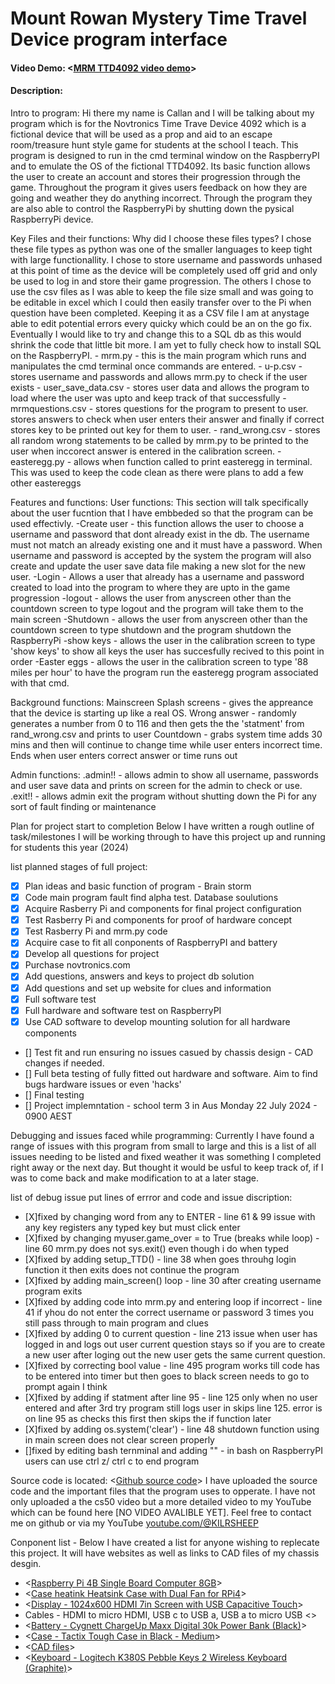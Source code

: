 # Mount Rowan Mystery Time Travel Device program interface
#### Video Demo:  <[MRM TTD4092 video demo](https://www.youtube.com/watch?v=y2Y22vVYpBw&ab_channel=KILRSHEEP)>
#### Description:
Intro to program:
Hi there my name is Callan and I will be talking about my program which is for the Novtronics Time Trave Device 4092 which is a fictional device that will be used as a prop and aid to an escape room/treasure hunt style game for students at the school I teach.
This program is designed to run in the cmd terminal window on the RaspberryPI and to emulate the OS of the fictional TTD4092. Its basic function allows the user to create an account and stores their progression through the game. Throughout the program it gives users feedback on how they are going and weather they do anything incorrect. Through the program they are also able to control the RaspberryPi by shutting down the pysical RaspberryPi device.

Key Files and their functions:
Why did I choose these files types? I chose these file types as python was one of the smaller languages to keep tight with large functionallity. I chose to store username and passwords unhased at this point of time as the device will be completely used off grid and only be used to log in and store their game progression. The others I chose to use the csv files as I was able to keep the file size small and was going to be editable in excel which I could then easily transfer over to the Pi when question have been completed. Keeping it as a CSV file I am at anystage able to edit potential errors every quicky which could be an on the go fix.
Eventually I would like to try and change this to a SQL db as this would shrink the code that little bit more. I am yet to fully check how to install SQL on the RaspberryPI.
    - mrm.py - this is the main program which runs and manipulates the cmd terminal once commands are entered.
    - u-p.csv - stores username and passwords and allows mrm.py to check if the user exists
    - user_save_data.csv - stores user data and allows the program to load where the user was upto and keep track of that successfully
    - mrmquestions.csv - stores questions for the program to present to user. stores answers to check when user enters their answer and finally if correct stores key to be printed out key for them to user.
    - rand_wrong.csv - stores all random wrong statements to be called by mrm.py to be printed to the user when inccorect answer is entered in the calibration screen.
    - easteregg.py - allows when function called to print easteregg in terminal. This was used to keep the code clean as there were plans to add a few other eastereggs

Features and functions:
User functions: This section will talk specifically about the user fucntion that I have embbeded so that the program can be used effectivly.
    -Create user - this function allows the user to choose a username and password that dont already exist in the db. The username must not match an already existing one and it must have a  password. When username and password is accepted by the system the program will also create and update the user save data file making a new slot for the new user.
    -Login - Allows a user that already has a username and password created to load into the program to where they are upto in the game progression
    -logout - allows the user from anyscreen other than the countdown screen to type logout and the program will take them to the main screen
    -Shutdown - allows the user from anyscreen other than the countdown screen to type shutdown and the program shutdown the RaspberryPi
    -show keys - allows the user in the calibration screen to type 'show keys' to show all keys the user has succesfully recived to this point in order
    -Easter eggs - allows the user in the calibration screen to type '88 miles per hour' to have the program run the easteregg program associated with that cmd.

Background functions:
Mainscreen
Splash screens - gives the appreance that the device is starting up like a real OS.
Wrong answer - randomly generates a number from 0 to 116 and then gets the the 'statment' from rand_wrong.csv and prints to user
Countdown - grabs system time adds 30 mins and then will continue to change time while user enters incorrect time. Ends when user enters correct answer or time runs out

Admin functions:
.admin!! - allows admin to show all username, passwords and user save data and prints on screen for the admin to check or use.
.exit!! - allows admin exit the program without shutting down the Pi for any sort of fault finding or maintenance

Plan for project start to completion
Below I have written a rough outline of task/milestones I will be working through to have this project up and running for students this year (2024)

list planned stages of full project:
- [x] Plan ideas and basic function of program - Brain storm
- [X] Code main program fault find alpha test. Database soulutions
- [X] Acquire Rasberry Pi and components for final project configuration
- [X] Test Rasberry Pi and components for proof of hardware concept
- [X] Test Rasberry Pi and mrm.py code
- [X] Acquire case to fit all conponents of RaspberryPI and battery
- [X] Develop all questions for project
- [X] Purchase novtronics.com
- [X] Add questions, answers and keys to project db solution
- [X] Add questions and set up website for clues and information
- [X] Full software test
- [X] Full hardware and software test on RaspberryPI
- [X] Use CAD software to develop mounting solution for all hardware components
- [] Test fit and run ensuring no issues casued by chassis design - CAD changes if needed.
- [] Full beta testing of fully fitted out hardware and software. Aim to find bugs hardware issues or even 'hacks'
- [] Final testing
- [] Project implemntation - school term 3 in Aus Monday 22 July 2024 - 0900 AEST

Debugging and issues faced while programming:
Currently I have found a range of issues with this program from small to large and this is a list of all issues needing to be listed and fixed weather it was something I completed right away or the next day. But thought it would be usful to keep track of, if I was to come back and make modification to at a later stage.

list of debug issue put lines of errror and code and issue discription:
- [X]fixed by changing word from any to ENTER - line 61 & 99 issue with any key registers any typed key but must click enter
- [X]fixed by changing myuser.game_over = to True (breaks while loop) - line 60 mrm.py does not sys.exit() even though i do when typed
- [X]fixed by adding setup_TTD() - line 38 when goes throuhg login function it then exits does not continue the program
- [X]fixed by adding main_screen() loop - line 30 after creating username program exits
- [X]fixed by adding code into mrm.py and entering loop if incorrect - line 41 if yhou do not enter the correct username or password 3 times you still pass through to main program and clues
- [X]fixed by adding 0 to current question - line 213 issue when user has logged in and logs out user current question stays so if you are to create a new user after loging out the new user gets the same current question.
- [X]fixed by correcting bool value - line 495 program works till code has to be entered into timer but then goes to black screen needs to go to prompt again I think
- [X]fixed by adding if statment after line 95 - line 125 only when no user entered and after 3rd try program still logs user in skips line 125. error is on line 95 as checks this first then skips the if function later
- [X]fixed by adding os.system('clear') - line 48 shutdown function using in main screen does not clear screen properly
- []fixed by editing bash ternminal and adding "" - in bash on RaspberryPI users can use ctrl z/ ctrl c to end program


Source code is located: <[Github source code](https://github.com/cnovinec/mrm)>
I have uploaded the source code and the important files that the program uses to opperate. I have not only uploaded a the cs50 video but a more detailed video to my YouTube which can be found here [NO VIDEO AVALIBLE YET]. Feel free to contact me on github or via my YouTube <youtube.com/@KILRSHEEP>

Conponent list - Below I have created a list for anyone wishing to replecate this project. It will have websites as well as links to CAD files of my chassis desgin.
- <[Raspberry Pi 4B Single Board Computer 8GB](https://www.jaycar.com.au/raspberry-pi-4b-single-board-computer-8gb/p/XC9104?pos=3&queryId=24a1c2c3684f4caf360c14185bba2180&sort=relevance&searchText=Raspberry%20Pi%204B)>
- <[Case heatink Heatsink Case with Dual Fan for RPi4](https://www.jaycar.com.au/heatsink-case-with-dual-fan-for-rpi4/p/XC9112?pos=6&queryId=8662e3467dc9c968a3db10f6ab7170ce&sort=relevance&searchText=Raspberry%20pi%20case)>
-  <[Display - 1024x600 HDMI 7in Screen with USB Capacitive Touch](https://www.jaycar.com.au/1024x600-hdmi-7in-screen-with-usb-capacitive-touch/p/XC9026)>
- Cables - HDMI to micro HDMI, USB c to USB a, USB a to micro USB  <>
- <[Battery - Cygnett ChargeUp Maxx Digital 30k Power Bank (Black)](https://www.jbhifi.com.au/products/cygnett-chargeup-maxx-digital-30k-power-bank-black?ab_version=B&gad_source=1&gclid=Cj0KCQjw_qexBhCoARIsAFgBleu9gyE6HHaScHiQTHva6gDxj99TcLwl8yPkD7jR5sFrOWgvmpOVhlEaAuMjEALw_wcB)>
- <[Case - Tactix Tough Case in Black - Medium](https://www.bunnings.com.au/tactix-tough-case-in-black-medium_p0492544)>
- <[CAD files](https://www.thingiverse.com/thing:6595698)>
- <[Keyboard - Logitech K380S Pebble Keys 2 Wireless Keyboard (Graphite)](https://www.jbhifi.com.au/products/logitech-k380s-pebble-keys-2-wireless-keyboard-graphite)>

